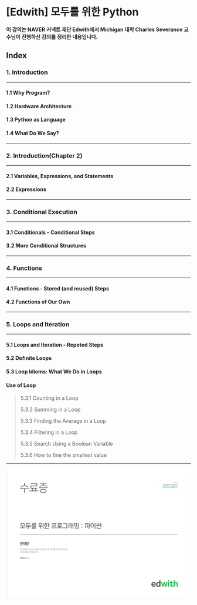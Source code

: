 
# [Edwith] 모두를 위한 Python

**이 강의는 NAVER 커넥트 재단 Edwith에서 Michigan 대학 Charles Severance 교수님이 진행하신 강의를 정리한 내용입니다.**

## Index




### 1. Introduction

***
#### 1.1 Why Program?

#### 1.2 Hardware Architecture

#### 1.3 Python as Language

#### 1.4 What Do We Say?
***




### 2. Introduction(Chapter 2)

***
#### 2.1 Variables, Expressions, and Statements 

#### 2.2 Expressions
***




### 3. Conditional Execution

***
#### 3.1 Conditionals - Conditional Steps

#### 3.2 More Conditional Structures
***




### 4. Functions

***
#### 4.1 Functions - Stored (and reused) Steps

#### 4.2 Functions of Our Own
***




### 5.  Loops and Iteration

***
#### 5.1 Loops and Iteration - Repeted Steps

#### 5.2 Definite Loops

#### 5.3 Loop Idioms: What We Do in Loops

#### Use of Loop
> 5.3.1 Counting in a Loop
>
> 5.3.2 Summing in a Loop
>
> 5.3.3 Finding the Average in a Loop
>
> 5.3.4 Filtering in a Loop
>
> 5.3.5 Search Using a Boolean Variable
>
> 5.3.6 How to fine the smallest value
***

![screensh](./Certification/certification.png)

